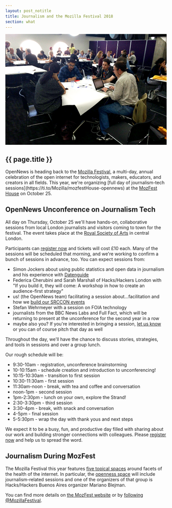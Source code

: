 ```yaml
---
layout: post_notitle
title: Journalism and the Mozilla Festival 2018
section: what
---
```

<img src="/media/img/mozfest2015_01.jpg" class="topline">

<h2>{{ page.title }}</h2>
<p class="bodybig"> OpenNews is heading back to the <a href="https://mozillafestival.org/">Mozilla Festival</a>, a multi-day, annual celebration of the open internet for technologists, makers, educators, and creators in all fields. This year, we're organizing [full day of journalism-tech sessions](https://ti.to/Mozilla/mozfestHouse-opennews) at the <a href="https://mozillafestival.org/house">MozFest House</a> on October 25.

## OpenNews Unconference on Journalism Tech
All day on Thursday, October 25 we'll have hands-on, collaborative sessions from local London journalists and visitors coming to town for the festival. The event takes place at the [Royal Society of Arts](https://www.google.com/maps/place/RSA+House/@51.5093702,-0.1248943,17z/data=!3m1!4b1!4m5!3m4!1s0x487604c9572d71f1:0xc61aaa0727953544!8m2!3d51.5093669!4d-0.1227056) in central London.

Participants can [register now](https://ti.to/Mozilla/mozfestHouse-opennews) and tickets will cost £10 each. Many of the sessions will be scheduled that morning, and we're working to confirm a bunch of sessions in advance, too. You can expect sessions from:

* Simon Jockers about using public statistics and open data in journalism and his experience with [Datenguide](https://datengui.de/)
* Federica Cherubini and Sarah Marshall of Hacks/Hackers London with "If you build it, they will come: A workshop in how to create an audience-first strategy" 
* us! (the OpenNews team) facilitating a session about...facilitation and how we [build our SRCCON events](https://srccon.org/our-resources)
* Stefan Wehrmeyer with a session on FOIA technology
* journalists from the BBC News Labs and Full Fact, which will be returning to present at the unconference for the second year in a row
* maybe also you? If you're interested in bringing a session, [let us know](mailto:erika@opennews.org) or you can of course pitch that day as well

Throughout the day, we'll have the chance to discuss stories, strategies, and tools in sessions and over a group lunch.

Our rough schedule will be:

* 9:30-10am - registration, unconference brainstorming
* 10-10:15am - schedule creation and introduction to unconferencing!
* 10:15-10:30am - transition to first session
* 10:30-11:30am - first session
* 11:30am-noon - break, with tea and coffee and conversation
* noon-1pm - second session
* 1pm-2:30pm - lunch on your own, explore the Strand!
* 2:30-3:30pm - third session
* 3:30-4pm - break, with snack and conversation
* 4-5pm - final session
* 5-5:30pm - wrap the day with thank yous and next steps

We expect it to be a busy, fun, and productive day filled with sharing about our work and building stronger connections with colleagues. Please [register now](https://ti.to/Mozilla/mozfestHouse-opennews) and help us to spread the word.

## Journalism During MozFest
The Mozilla Festival this year features [five topical spaces](https://mozillafestival.org/spaces) around facets of the health of the internet. In particular, the [openness space](https://mozillafestival.org/spaces#Openness) will include journalism-related sessions and one of the organizers of that group is Hacks/Hackers Buenos Aires organizer Mariano Blejman.

You can find more details on [the MozFest website](https://mozillafestival.org) or by [following @MozillaFestival](https://twitter.com/mozillafestival).
